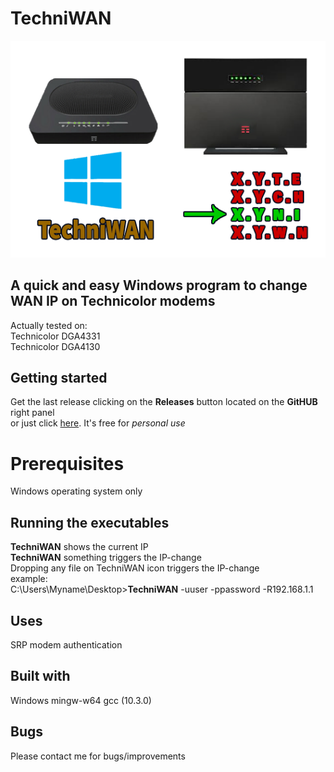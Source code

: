 # TechniWAN
![tewan.png](tewan.png)

## A quick and easy Windows program to change WAN IP on Technicolor modems
Actually tested on:<BR>
Technicolor DGA4331<BR>
Technicolor DGA4130<BR>
    
## Getting started
Get the last release clicking on the **Releases** button located on the **GitHUB** right panel<BR>
or just click [here](https://github.com/uomoukko/TechniWAN/releases/). It's free for *personal use*<BR>

# Prerequisites
Windows operating system only<BR>  

## Running the executables
**TechniWAN** shows the current IP<BR>
**TechniWAN** something triggers the IP-change<BR>
Dropping any file on TechniWAN icon triggers the IP-change<BR>
example:<BR>
 C:\Users\Myname\Desktop>**TechniWAN** -uuser -ppassword -R192.168.1.1<BR>
    
## Uses
SRP modem authentication<BR>

## Built with
Windows mingw-w64 gcc (10.3.0)<BR>

## Bugs
Please contact me for bugs/improvements<BR>
